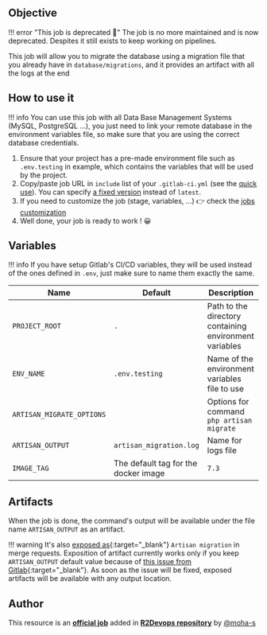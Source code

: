 ## Objective

!!! error "This job is deprecated 🚨"
    The job is no more maintained and is now deprecated. Despites it still exists to keep working on pipelines.

This job will allow you to migrate the database using a migration file that you already have in `database/migrations`, and it provides an artifact with all the logs at the end

## How to use it

!!! info
    You can use this job with all Data Base Management Systems (MySQL, PostgreSQL ...), you just need to link your remote database in the environment variables file, so make sure that you are using the correct database credentials.


1. Ensure that your project has a pre-made environment file such as `.env.testing` in example, which contains the variables that will be used by the project.
2. Copy/paste job URL in `include` list of your `.gitlab-ci.yml` (see the [quick use](https://docs.r2devops.io/get-started/use-templates/#use-a-template)). You can specify [a fixed version](https://docs.r2devops.io/get-started/use-templates/#versioning) instead of `latest`.
3. If you need to customize the job (stage, variables, ...) 👉 check the [jobs
   customization](https://docs.r2devops.io/get-started/use-templates/#job-templates-customization)
4. Well done, your job is ready to work ! 😀


## Variables

!!! info
    If you have setup Gitlab's CI/CD variables, they will be used instead of the ones defined in `.env`, just make sure to name them exactly the same.

| Name | Default | Description |
| ---- | ------- | --------------- |
| `PROJECT_ROOT` | `.` | Path to the directory containing environment variables |
| `ENV_NAME` | `.env.testing` | Name of the environment variables file to use |
| `ARTISAN_MIGRATE_OPTIONS` | ` ` | Options for command `php artisan migrate` |
| `ARTISAN_OUTPUT` | `artisan_migration.log` | Name for logs file |
| `IMAGE_TAG` | The default tag for the docker image | `7.3`  |

## Artifacts

When the job is done, the command's output will be available under the file name `ARTISAN_OUTPUT` as an artifact.

!!! warning
    It's also [exposed
    as](https://docs.gitlab.com/ee/ci/yaml/#artifactsexpose_as){:target="_blank"}
    `Artisan migration` in merge requests.  Exposition of artifact currently works
    only if you keep `ARTISAN_OUTPUT` default value because of [this issue
    from
    Gitlab](https://gitlab.com/gitlab-org/gitlab/-/issues/37129){:target="_blank"}.
    As soon as the issue will be fixed, exposed artifacts will be available
    with any output location.


## Author
This resource is an **[official job](https://docs.r2devops.io/get-started/faq/#use-a-template)** added in [**R2Devops repository**](https://gitlab.com/r2devops/hub) by [@moha-s](https://gitlab.com/moha-s)
